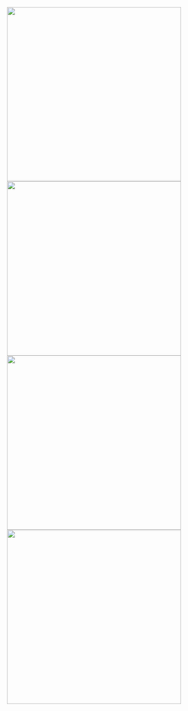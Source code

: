 <p align="center">
<img src="https://user-images.githubusercontent.com/60739917/219922447-27e6765c-60aa-4711-96b6-d40f6909af2b.png" width="400">
<img src="https://user-images.githubusercontent.com/60739917/219922452-6ecbcc1a-67bb-437c-bfb0-f7695effd655.png" width="400">
<img src="https://user-images.githubusercontent.com/60739917/219922459-9cae9339-cc19-4442-b601-494bac69e17f.png" width="400">
<img src="https://user-images.githubusercontent.com/60739917/219922472-bb65c20b-8a90-4237-ab9c-ff75cdf82d89.png" width="400">
</p>
